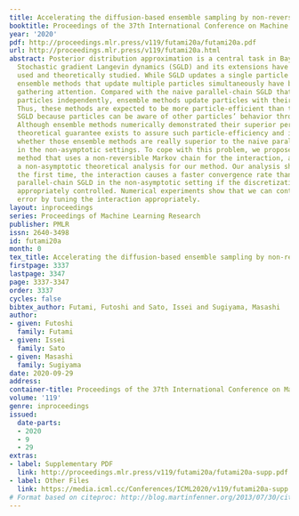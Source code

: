 ```yaml
---
title: Accelerating the diffusion-based ensemble sampling by non-reversible dynamics
booktitle: Proceedings of the 37th International Conference on Machine Learning
year: '2020'
pdf: http://proceedings.mlr.press/v119/futami20a/futami20a.pdf
url: http://proceedings.mlr.press/v119/futami20a.html
abstract: Posterior distribution approximation is a central task in Bayesian inference.
  Stochastic gradient Langevin dynamics (SGLD) and its extensions have been practically
  used and theoretically studied. While SGLD updates a single particle at a time,
  ensemble methods that update multiple particles simultaneously have been recently
  gathering attention. Compared with the naive parallel-chain SGLD that updates multiple
  particles independently, ensemble methods update particles with their interactions.
  Thus, these methods are expected to be more particle-efficient than the naive parallel-chain
  SGLD because particles can be aware of other particles’ behavior through their interactions.
  Although ensemble methods numerically demonstrated their superior performance, no
  theoretical guarantee exists to assure such particle-efficiency and it is unclear
  whether those ensemble methods are really superior to the naive parallel-chain SGLD
  in the non-asymptotic settings. To cope with this problem, we propose a novel ensemble
  method that uses a non-reversible Markov chain for the interaction, and we present
  a non-asymptotic theoretical analysis for our method. Our analysis shows that, for
  the first time, the interaction causes a faster convergence rate than the naive
  parallel-chain SGLD in the non-asymptotic setting if the discretization error is
  appropriately controlled. Numerical experiments show that we can control the discretization
  error by tuning the interaction appropriately.
layout: inproceedings
series: Proceedings of Machine Learning Research
publisher: PMLR
issn: 2640-3498
id: futami20a
month: 0
tex_title: Accelerating the diffusion-based ensemble sampling by non-reversible dynamics
firstpage: 3337
lastpage: 3347
page: 3337-3347
order: 3337
cycles: false
bibtex_author: Futami, Futoshi and Sato, Issei and Sugiyama, Masashi
author:
- given: Futoshi
  family: Futami
- given: Issei
  family: Sato
- given: Masashi
  family: Sugiyama
date: 2020-09-29
address: 
container-title: Proceedings of the 37th International Conference on Machine Learning
volume: '119'
genre: inproceedings
issued:
  date-parts:
  - 2020
  - 9
  - 29
extras:
- label: Supplementary PDF
  link: http://proceedings.mlr.press/v119/futami20a/futami20a-supp.pdf
- label: Other Files
  link: https://media.icml.cc/Conferences/ICML2020/v119/futami20a-supp.zip
# Format based on citeproc: http://blog.martinfenner.org/2013/07/30/citeproc-yaml-for-bibliographies/
---
```

